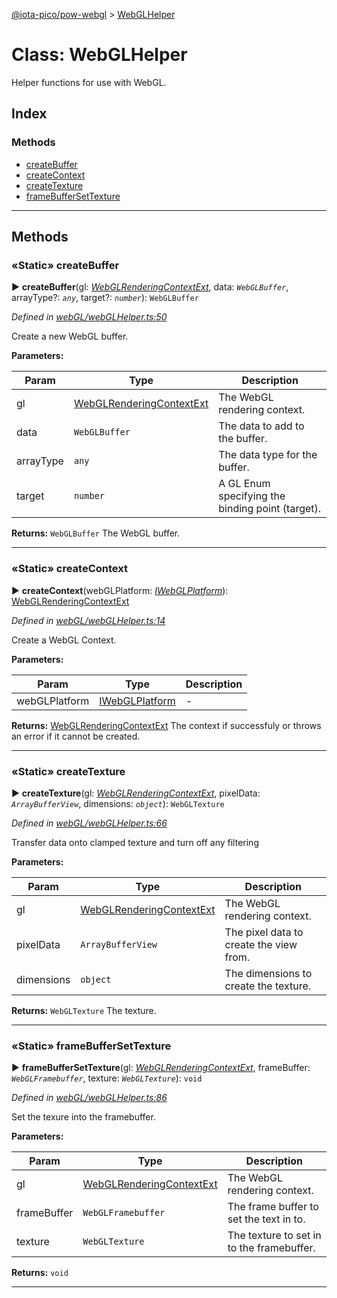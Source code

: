 [@iota-pico/pow-webgl](../README.md) > [WebGLHelper](../classes/webglhelper.md)



# Class: WebGLHelper


Helper functions for use with WebGL.

## Index

### Methods

* [createBuffer](webglhelper.md#createbuffer)
* [createContext](webglhelper.md#createcontext)
* [createTexture](webglhelper.md#createtexture)
* [frameBufferSetTexture](webglhelper.md#framebuffersettexture)



---
## Methods
<a id="createbuffer"></a>

### «Static» createBuffer

► **createBuffer**(gl: *[WebGLRenderingContextExt](../interfaces/webglrenderingcontextext.md)*, data: *`WebGLBuffer`*, arrayType?: *`any`*, target?: *`number`*): `WebGLBuffer`



*Defined in [webGL/webGLHelper.ts:50](https://github.com/iotaeco/iota-pico-pow-webgl/blob/300e5ad/src/webGL/webGLHelper.ts#L50)*



Create a new WebGL buffer.


**Parameters:**

| Param | Type | Description |
| ------ | ------ | ------ |
| gl | [WebGLRenderingContextExt](../interfaces/webglrenderingcontextext.md)   |  The WebGL rendering context. |
| data | `WebGLBuffer`   |  The data to add to the buffer. |
| arrayType | `any`   |  The data type for the buffer. |
| target | `number`   |  A GL Enum specifying the binding point (target). |





**Returns:** `WebGLBuffer`
The WebGL buffer.






___

<a id="createcontext"></a>

### «Static» createContext

► **createContext**(webGLPlatform: *[IWebGLPlatform](../interfaces/iwebglplatform.md)*): [WebGLRenderingContextExt](../interfaces/webglrenderingcontextext.md)



*Defined in [webGL/webGLHelper.ts:14](https://github.com/iotaeco/iota-pico-pow-webgl/blob/300e5ad/src/webGL/webGLHelper.ts#L14)*



Create a WebGL Context.


**Parameters:**

| Param | Type | Description |
| ------ | ------ | ------ |
| webGLPlatform | [IWebGLPlatform](../interfaces/iwebglplatform.md)   |  - |





**Returns:** [WebGLRenderingContextExt](../interfaces/webglrenderingcontextext.md)
The context if successfuly or throws an error if it cannot be created.






___

<a id="createtexture"></a>

### «Static» createTexture

► **createTexture**(gl: *[WebGLRenderingContextExt](../interfaces/webglrenderingcontextext.md)*, pixelData: *`ArrayBufferView`*, dimensions: *`object`*): `WebGLTexture`



*Defined in [webGL/webGLHelper.ts:66](https://github.com/iotaeco/iota-pico-pow-webgl/blob/300e5ad/src/webGL/webGLHelper.ts#L66)*



Transfer data onto clamped texture and turn off any filtering


**Parameters:**

| Param | Type | Description |
| ------ | ------ | ------ |
| gl | [WebGLRenderingContextExt](../interfaces/webglrenderingcontextext.md)   |  The WebGL rendering context. |
| pixelData | `ArrayBufferView`   |  The pixel data to create the view from. |
| dimensions | `object`   |  The dimensions to create the texture. |





**Returns:** `WebGLTexture`
The texture.






___

<a id="framebuffersettexture"></a>

### «Static» frameBufferSetTexture

► **frameBufferSetTexture**(gl: *[WebGLRenderingContextExt](../interfaces/webglrenderingcontextext.md)*, frameBuffer: *`WebGLFramebuffer`*, texture: *`WebGLTexture`*): `void`



*Defined in [webGL/webGLHelper.ts:86](https://github.com/iotaeco/iota-pico-pow-webgl/blob/300e5ad/src/webGL/webGLHelper.ts#L86)*



Set the texure into the framebuffer.


**Parameters:**

| Param | Type | Description |
| ------ | ------ | ------ |
| gl | [WebGLRenderingContextExt](../interfaces/webglrenderingcontextext.md)   |  The WebGL rendering context. |
| frameBuffer | `WebGLFramebuffer`   |  The frame buffer to set the text in to. |
| texture | `WebGLTexture`   |  The texture to set in to the framebuffer. |





**Returns:** `void`





___


